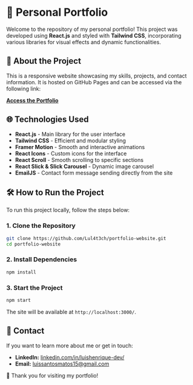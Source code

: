 # 🌟 Personal Portfolio

Welcome to the repository of my personal portfolio! This project was developed using **React.js** and styled with **Tailwind CSS**, incorporating various libraries for visual effects and dynamic functionalities.

## 📖 About the Project

This is a responsive website showcasing my skills, projects, and contact information. It is hosted on GitHub Pages and can be accessed via the following link:

[**Access the Portfolio**](https://Lul4t3ch.github.io/portfolio-website)

## 🌐 Technologies Used

- **React.js** - Main library for the user interface
- **Tailwind CSS** - Efficient and modular styling
- **Framer Motion** - Smooth and interactive animations
- **React Icons** - Custom icons for the interface
- **React Scroll** - Smooth scrolling to specific sections
- **React Slick & Slick Carousel** - Dynamic image carousel
- **EmailJS** - Contact form message sending directly from the site

## 🛠️ How to Run the Project

To run this project locally, follow the steps below:

### 1. Clone the Repository
```sh
git clone https://github.com/Lul4t3ch/portfolio-website.git
cd portfolio-website
```

### 2. Install Dependencies
```sh
npm install
```

### 3. Start the Project
```sh
npm start
```
The site will be available at `http://localhost:3000/`.

## 💌 Contact
If you want to learn more about me or get in touch:
- **LinkedIn:** [linkedin.com/in/luishenrique-dev/](https://www.linkedin.com/in/luishenrique-dev/)
- **Email:** [luissantosmatos15@gmail.com](mailto:luissantosmatos15@gmail.com)

🌟 Thank you for visiting my portfolio!

